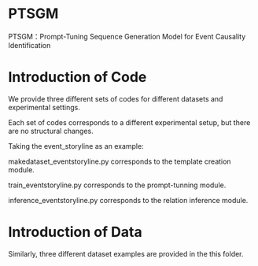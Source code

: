 # PTSGM
PTSGM：Prompt-Tuning Sequence Generation Model for Event Causality Identification

# Introduction of Code
We provide three different sets of codes for different datasets and experimental settings.  

Each set of codes corresponds to a different experimental setup, but there are no structural changes.  

Taking the event_storyline as an example:  

makedataset_eventstoryline.py corresponds to the template creation module.  

train_eventstoryline.py corresponds to the prompt-tunning module.  

inference_eventstoryline.py corresponds to the relation inference module.  

# Introduction of Data
Similarly, three different dataset examples are provided in the this folder.  
